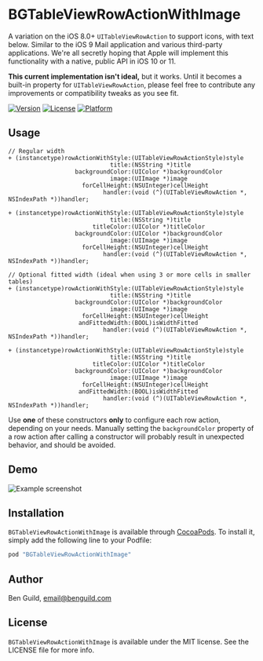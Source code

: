 # BGTableViewRowActionWithImage

A variation on the iOS 8.0+ `UITableViewRowAction` to support icons, with text below. Similar to the iOS 9 Mail application and various third-party applications. We're all secretly hoping that Apple will implement this functionality with a native, public API in iOS 10 or 11.

**This current implementation isn't ideal,** but it works. Until it becomes a built-in property for `UITableViewRowAction`, please feel free to contribute any improvements or compatibility tweaks as you see fit.

[![Version](https://img.shields.io/cocoapods/v/BGTableViewRowActionWithImage.svg?style=flat)](http://cocoapods.org/pods/BGTableViewRowActionWithImage)
[![License](https://img.shields.io/cocoapods/l/BGTableViewRowActionWithImage.svg?style=flat)](http://cocoapods.org/pods/BGTableViewRowActionWithImage)
[![Platform](https://img.shields.io/cocoapods/p/BGTableViewRowActionWithImage.svg?style=flat)](http://cocoapods.org/pods/BGTableViewRowActionWithImage)

## Usage

```objc
// Regular width
+ (instancetype)rowActionWithStyle:(UITableViewRowActionStyle)style
                             title:(NSString *)title
                   backgroundColor:(UIColor *)backgroundColor
                             image:(UIImage *)image
                     forCellHeight:(NSUInteger)cellHeight
                           handler:(void (^)(UITableViewRowAction *, NSIndexPath *))handler;

+ (instancetype)rowActionWithStyle:(UITableViewRowActionStyle)style
                             title:(NSString *)title
                        titleColor:(UIColor *)titleColor
                   backgroundColor:(UIColor *)backgroundColor
                             image:(UIImage *)image
                     forCellHeight:(NSUInteger)cellHeight
                           handler:(void (^)(UITableViewRowAction *, NSIndexPath *))handler;

// Optional fitted width (ideal when using 3 or more cells in smaller tables)
+ (instancetype)rowActionWithStyle:(UITableViewRowActionStyle)style
                             title:(NSString *)title
                   backgroundColor:(UIColor *)backgroundColor
                             image:(UIImage *)image
                     forCellHeight:(NSUInteger)cellHeight
                    andFittedWidth:(BOOL)isWidthFitted
                           handler:(void (^)(UITableViewRowAction *, NSIndexPath *))handler;

+ (instancetype)rowActionWithStyle:(UITableViewRowActionStyle)style
                             title:(NSString *)title
                        titleColor:(UIColor *)titleColor
                   backgroundColor:(UIColor *)backgroundColor
                             image:(UIImage *)image
                     forCellHeight:(NSUInteger)cellHeight
                    andFittedWidth:(BOOL)isWidthFitted
                           handler:(void (^)(UITableViewRowAction *, NSIndexPath *))handler;
```

Use **one** of these constructors **only** to configure each row action, depending on your needs. Manually setting the `backgroundColor` property of a row action after calling a constructor will probably result in unexpected behavior, and should be avoided.

## Demo

![Example screenshot](https://raw.github.com/benguild/BGTableViewRowActionWithImage/master/demo.jpg "Example screenshot")

## Installation

`BGTableViewRowActionWithImage` is available through [CocoaPods](http://cocoapods.org). To install
it, simply add the following line to your Podfile:

```ruby
pod "BGTableViewRowActionWithImage"
```

## Author

Ben Guild, email@benguild.com

## License

`BGTableViewRowActionWithImage` is available under the MIT license. See the LICENSE file for more info.
